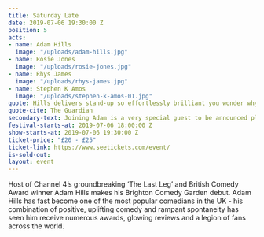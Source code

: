 ```yaml
---
title: Saturday Late
date: 2019-07-06 19:30:00 Z
position: 5
acts:
- name: Adam Hills
  image: "/uploads/adam-hills.jpg"
- name: Rosie Jones
  image: "/uploads/rosie-jones.jpg"
- name: Rhys James
  image: "/uploads/rhys-james.jpg"
- name: Stephen K Amos
  image: "/uploads/stephen-k-amos-01.jpg"
quote: Hills delivers stand-up so effortlessly brilliant you wonder why some comedians even get out of bed
quote-cite: The Guardian
secondary-text: Joining Adam is a very special guest to be announced plus mischievous charmer and 8 Out Of 10 Cats star Rosie Jones, Mock The Week’s whip-smart wordsmith Rhys James and globe-trotting laughter-master Stephen K Amos as host.
festival-starts-at: 2019-07-06 18:00:00 Z
show-starts-at: 2019-07-06 19:30:00 Z
ticket-price: "£20 - £25"
ticket-link: https://www.seetickets.com/event/
is-sold-out: 
layout: event
---
```


Host of Channel 4’s groundbreaking ‘The Last Leg’ and British Comedy Award winner Adam Hills makes his Brighton Comedy Garden debut. Adam Hills has fast become one of the most popular comedians in the UK - his combination of positive, uplifting comedy and rampant spontaneity has seen him receive numerous awards, glowing reviews and a legion of fans across the world.  
